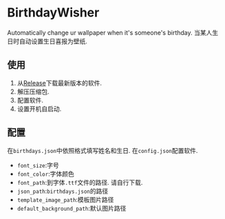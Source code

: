 # BirthdayWisher
Automatically change ur wallpaper when it's someone's birthday. 
当某人生日时自动设置生日喜报为壁纸.
## 使用
1. 从[Release](https://github.com/Water-Buckets/BirthdayWisher/releases)下载最新版本的软件.
2. 解压压缩包.
3. 配置软件.
4. 设置开机自启动.
## 配置
在`birthdays.json`中依照格式填写姓名和生日.
在`config.json`配置软件.
- `font_size`:字号
- `font_color`:字体颜色
- `font_path`:到字体`.ttf`文件的路径. 请自行下载.
- `json_path`:`birthdays.json`的路径
- `template_image_path`:模板图片路径
- `default_background_path`:默认图片路径
